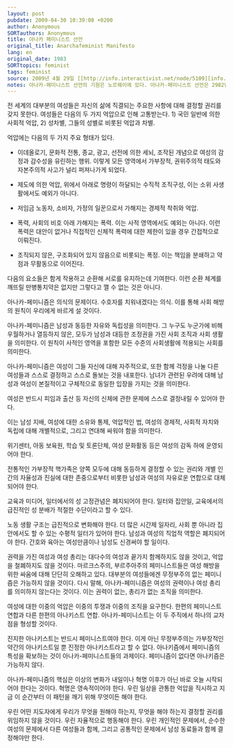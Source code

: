 ```yaml
---
layout: post
pubdate: 2009-04-30 10:39:08 +0200
author: Anonymous
SORTauthors: Anonymous
title: 아나카 페미니스트 선언
original_title: Anarchafeminist Manifesto
lang: en
original_date: 1983
SORTtopics: feminist
tags: feminist
source: 2009년 4월 29일 [[http://info.interactivist.net/node/5109][info.interactivist.net]]에서 발견되었다.
notes: 아나카-페미니스트 선언의 기원은 노르웨이에 있다. 아나카-페미니스트 선언은 2982년 6월 1일 부터 7일까지 있었던 노르웨이 아나키스트 연맹 제 3차 총회에서 만장일치로 합의된 페미니스트 정치 프로그램의 요약이다. 이 선언문은 1983년 노르웨이어로 “Folkebladet”(IJA) 1호, 4—5페이지에 출간되었다.이후 “선언”이 1983년 “CRIFA-Bulletin” 44호(3-4월 호)에 실린 직후 1983년에 해당 저널 12페이지와 13페이지에 영어, 프랑스어 번역본이 수록되었다. 이후 프랑스어 번역본을 기초로 영어로 번역되어 이후 인터넷에 공개되었다. “선언”은 다른 언어로도 번역되었다. -- 안나 퀴스트가 작성한 아나카-페미니스트 여는 말, 아나카-페미니스트의 공동 작성자. (Translated from French (Bulletin C.R.I.F.A. No 44 mars—avril 1983 p. 12).)
---
```


전 세계의 대부분의 여성들은 자신의 삶에 직결되는 주요한 사항에 대해 결정할 권리를 갖지 못한다. 여성들은 다음의 두 가지 억압으로 인해 고통받는다. 1) 국민 일반에 의한 사회적 억압, 2) 성차별, 그들의 성별로 비롯된 억압과 차별.

억압에는 다음의 두 가지 주요 형태가 있다.

 - 이데올로기, 문화적 전통, 종교, 광고, 선전에 의한 세뇌, 조작된 개념으로 여성의 감정과 감수성을 유린하는 행위. 이렇게 모든 영역에서 가부장적, 권위주의적 태도와 자본주의적 사고가 널리 퍼져나가게 되었다.

 - 제도에 의한 억압, 위에서 아래로 명령이 하달되는 수직적 조직구성, 이는 소위 사생활에서도 예외가 아니다.

 - 저임금 노동자, 소비자, 가정의 일꾼으로서 가해지는 경제적 착취와 억압.

 - 폭력, 사회의 비호 아래 가해지는 폭력. 이는 사적 영역에서도 예외는 아니다. 이런 폭력은 대안이 없거나 직접적인 신체적 폭력에 대한 제한이 있을 경우 간접적으로 이뤄진다.

 - 조직되지 않은, 구조화되어 있지 않음으로 비롯되는 폭정. 이는 책임을 분쇄하고 약점과 무활동으로 이어진다.

다음의 요소들은 함게 작용하고 순환해 서로를 유지하는데 기여한다. 이런 순환 체계를 깨뜨릴 만병통치약은 없지만 그렇다고 깰 수 없는 것은 아니다.

아나카-페미니즘은 의식의 문제이다. 수호자를 치워내겠다는 의식. 이를 통해 사회 해방의 원칙이 우리에게 바르게 설 것이다.

아나카-페미니즘은 남성과 동등한 자유와 독립성을 의미한다. 그 누구도 누군가에 비해 우월하거나 열등하지 않은, 모두가 남성과 대등한 조정권을 가진 사회 조직과 사회 생활을 의미한다. 이 원칙이 사적인 영역을 포함한 모든 수준의 사회생활에 적용되는 사회를 의미한다.

아나카-페미니즘은 여성이 그들 자신에 대해 자주적으로, 또한 함께 걱정을 나눌 다른 여성들과 스스로 결정하고 스스로 돌보는 것을 내포한다. 남녀가 관련된 우려에 대해 남성과 여성이 본질적이고 구체적으로 동일한 입장을 가지는 것을 의미한다.

여성은 반드시 피임과 출산 등 자신의 신체에 관한 문제에 스스로 결정내릴 수 있어야 한다.

이는 남성 지배, 여성에 대한 소유와 통제, 억압적인 법, 여성의 경제적, 사회적 자치와 독립에 대해 개별적으로, 그리고 연대해 싸워야 함을 의미한다.

위기센터, 아동 보육원, 학습 및 토론단체, 여성 문화활동 등은 여성의 감독 하에 운영되어야 한다.

전통적인 가부장적 핵가족은 양쪽 모두에 대해 동등하게 결정할 수 있는 권리와 개별 인간의 자율성과 진실에 대한 존중으로부터 비롯한 남성과 여성의 자유로운 연합으로 대체되어야 한다.

교육과 미디어, 일터에서의 성 고정관념은 폐지되어야 한다. 일터와 집안일, 교육에서의 급진적인 성 분배가 적절한 수단이라고 할 수 있다.

노동 생활 구조는 급진적으로 변화해야 한다. 더 많은 시간제 일자리, 사회 뿐 아니라 집 안에서도 할 수 있는 수평적 일터가 있어야 한다. 남성과 여성의 직업적 역할은 폐지되어야 한다. 간호와 육아는 여성만큼이나 남성도 신경써야 할 일이다.

권력을 가진 여성과 여성 총리는 대다수의 여성과 끝가지 함께하지도 않을 것이고, 억압을 철폐하지도 않을 것이다. 마르크스주의, 부르주아주의 페미니스트들은 여성 해방을 위한 싸움에 대해 단단히 오해하고 있다. 대부분의 여성들에겐 무정부주의 없는 페미니즘은 가능하지 않을 것이다. 다시 말해, 아나카-페미니즘은 여성의 권력이나 여성 총리를 의미하지 않는다는 것이다. 이는 권력이 없는, 총리가 없는 조직을 의미한다.

여성에 대한 이중의 억압은 이중의 투쟁과 이중의 조직을 요구한다. 한편의 페미니스트 연합과 다른 한편의 아나키스트 연합. 아나카-페미니스트는 이 두 주직에서 하나의 교차점을 형성할 것이다.

진지한 아나키스트는 반드시 페미니스트여야 한다. 이게 아닌 무정부주의는 가부장적인 약간의 아나키스트일 뿐 진정한 아나키스트라고 할 수 없다. 아나키즘에서 페미니즘의 특성을 확보하는 것이 아나카-페미니스트들의 과제이다. 페미니즘이 없다면 아나키즘은 가능하지 않다.

아나카-페미니즘의 핵심은 이상의 변화가 내일이나 혁명 이후가 아닌 바로 오늘 시작되어야 한다는 것이다. 혁명은 영속적이어야 한다. 우린 일상을 관통한 억압을 직시하고 지금 이 순간부터 이 패턴을 깨기 위해 무엇이든 해야 한다.

우린 어떤 지도자에게 우리가 무엇을 원해야 하는지, 무엇을 해야 하는지 결정할 권리를 위임하지 않을 것이다. 우린 자율적으로 행동해야 한다. 우린 개인적인 문제에서, 순수한 여성의 문제에서 다른 여성들과 함께, 그리고 공통적인 문제에서 남성 동료들과 함께 결정해야만 한다.
